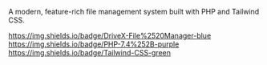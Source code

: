 A modern, feature-rich file management system built with PHP and Tailwind CSS.

https://img.shields.io/badge/DriveX-File%2520Manager-blue
https://img.shields.io/badge/PHP-7.4%252B-purple
https://img.shields.io/badge/Tailwind-CSS-green

